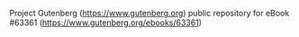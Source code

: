 Project Gutenberg (https://www.gutenberg.org) public repository for
eBook #63361 (https://www.gutenberg.org/ebooks/63361)
